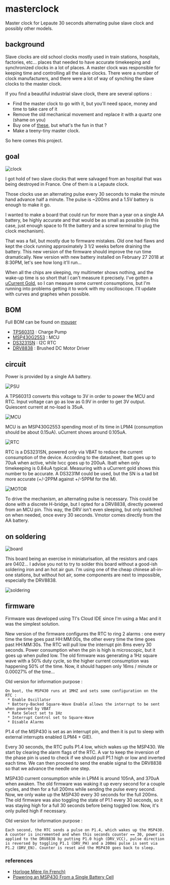 # masterclock

Master clock for Lepaute 30 seconds alternating pulse slave clock and possibly other models.

## background

Slave clocks are old school clocks mostly used in train stations, hospitals, factories, etc... places that needed to have accurate timekeeping and synchronized clocks in a lot of places. A master clock was responsible for keeping time and controlling all the slave clocks. There were a number of clock manufacturers, and there were a lot of way of synching the slave clocks to the master clock.

If you find a beautiful industrial slave clock, there are several options :
* Find the master clock to go with it, but you'll need space, money and time to take care of it
* Remove the old mechanical movement and replace it with a quartz one (shame on you)
* Buy one of [these](http://www.bmumford.com/clocks/driver/driver.html), but what's the fun in that ?
* Make a teeny-tiny master clock.

So here comes this project.

## goal

![clock](https://raw.githubusercontent.com/melka/masterclock/master/pictures/clock.jpg)

I got hold of two slave clocks that were salvaged from an hospital that was being destroyed in France. One of them is a Lepaute clock.

Those clocks use an alternating pulse every 30 seconds to make the minute hand advance half a minute. The pulse is ~200ms and a 1.5V battery is enough to make it go.

I wanted to make a board that could run for more than a year on a single AA battery, be highly accurate and that would be as small as possible (in this case, just enough space to fit the battery and a screw terminal to plug the clock mechanism).


That was a fail, but mostly due to firmware mistakes. Old one had flaws and kept the clock running approximately 3 1/2 weeks before draining the battery. This new version of the firmware should improve the run time dramatically. New version with new battery installed on February 27 2018 at 8:30PM, let's see how long it'll run...

When all the chips are sleeping, my multimeter shows nothing, and the wake-up time is so short that I can't measure it precisely. I've gotten a [uCurrent Gold](https://www.eevblog.com/projects/ucurrent/), so I can measure some current consumptions, but I'm running into problems getting it to work with my oscilloscope. I'll update with curves and graphes when possible.

## BOM

Full BOM can be found on [mouser](https://www.mouser.fr/ProjectManager/ProjectDetail.aspx?AccessID=3831f781b1)

* [TPS60313](http://www.ti.com/product/TPS60313) : Charge Pump
* [MSP430G2553](http://www.ti.com/product/MSP430G2553) : MCU
* [DS3231SN](https://www.maximintegrated.com/en/products/digital/real-time-clocks/DS3231.html) : I2C RTC
* [DRV8838](http://www.ti.com/product/DRV8838) : Brushed DC Motor Driver

## circuit

Power is provided by a single AA battery.

![PSU](https://raw.githubusercontent.com/melka/masterclock/master/pictures/PSU.png)

A TPS60313 converts this voltage to 3V in order to power the MCU and RTC. Input voltage can go as low as 0.9V in order to get 3V output. Quiescent current at no-load is 35uA.

![MCU](https://raw.githubusercontent.com/melka/masterclock/master/pictures/MCU.png)

MCU is an MSP430G2553 spending most of its time in LPM4 (consumption should be about 0.15uA). uCurrent shows around 0.105uA.

![RTC](https://raw.githubusercontent.com/melka/masterclock/master/pictures/RTC.png)

RTC is a DS3231SN, powered only via VBAT to reduce the current consumption of the device. According to the datasheet, Ibatt goes up to 70uA when active, while Ivcc goes up to 200uA. Ibatt when only timekeeping is 0.84uA typical. Measuring with a uCurrent gold shows this number to be accurate.
A DS3231M could be used, but the SN is a tad bit more accurate (+/-2PPM against +/-5PPM for the M).

![MOTOR](https://raw.githubusercontent.com/melka/masterclock/master/pictures/MOTOR.png)

To drive the mechanism, an alternating pulse is necessary. This could be done with a discrete H-bridge, but I opted for a DRV8838, directly powered from an MCU pin. This way, the DRV isn't even sleeping, but only switched on when needed, once every 30 seconds. Vmotor comes directly from the AA battery.

## on soldering

![board](https://raw.githubusercontent.com/melka/masterclock/master/pictures/soldered.jpg)

This board being an exercise in miniaturisation, all the resistors and caps are 0402... I advise you not to try to solder this board without a good-ish soldering iron and an hot air gun. I'm using one of the cheap chinese all-in-one stations, but without hot air, some components are next to impossible, especially the DRV8838.

![soldering](https://raw.githubusercontent.com/melka/masterclock/master/pictures/scotle-8586d.jpg)

## firmware

Firmware was developed using TI's Cloud IDE since I'm using a Mac and it was the simplest solution.

New version of the firmware configures the RTC to ring 2 alarms : one every time the time goes past HH:MM:00s, the other every time the time goes past HH:MM:30s. The RTC will pull low the interrupt pin 8ms every 30 seconds. Power consumption when the pin is high is microscopic, but it goes up when pulled low. The old firmware was generating a 1Hz square wave with a 50% duty cycle, so the higher current consumption was happening 50% of the time. Now, it should happen only 16ms / minute or 0.00027% of the time...

Old version for information purpose :

```
On boot, the MSP430 runs at 1MHZ and sets some configuration on the RTC :
 * Enable Oscillator
 * Battery-Backed Square-Wave Enable allows the interrupt to be sent when powered by VBAT
 * Rate Select set to 1Hz
 * Interrupt Control set to Square-Wave
 * Disable Alarms
```

P1.4 of the MSP430 is set as an interrupt pin, and then it is put to sleep with external interrupts enabled (LPM4 + GIE).

Every 30 seconds, the RTC pulls P1.4 low, which wakes up the MSP430. We start by clearing the alarm flags of the RTC. A var to keep the inversion of the phase pin is used to check if we should pull P1.1 high or low and inverted each time. We can then proceed to send the enable signal to the DRV8838 so that we advance the needle one step.

MSP430 current consumption while in LPM4 is around 105nA, and 370uA when awaken. The old firmware was waking it up every second for a couple cycles, and then for a full 200ms while sending the pulse every second. Now, we only wake up the MSP430 every 30 seconds for the full 200ms. The old firmware was also toggling the state of P1.1 every 30 seconds, so it was staying high for a full 30 seconds before being toggled low. Now, it's only pulled high if necessary.

Old version for information purpose :

```
Each second, the RTC sends a pulse on P1.4, which wakes up the MSP430. A counter is incremented and when this seconds counter == 30, power is applied to the DRV8838 by putting P1.0 high (DRV_VCC), pulse direction is reversed by toggling P1.1 (DRV_PH) and a 200ms pulse is sent via P1.2 (DRV_EN). Counter is reset and the MSP430 goes back to sleep.
```

### references
 * [Horloge Mère (in French)](http://f5mna.free.fr/h_mere.htm)
 * [Powering an MSP430 From a Single Battery Cell](http://www.ti.com/lit/an/slaa398/slaa398.pdf)
